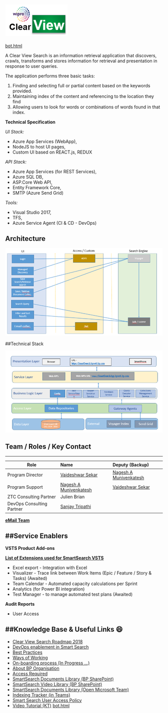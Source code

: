 
![ClearViewLOGO.png](/.attachments/ClearViewLOGO-32593f84-3334-4ca5-899f-fac7a2531ae7.png)
---
[bot.html](/.attachments/bot-31a813d0-e575-434f-a0c4-7398d95734f1.html)` `

A Clear View Search is an information retrieval application that discovers, crawls, transforms and stores information for retrieval and presentation in response to user queries.

The application performs three basic tasks:
1. Finding and selecting full or partial content based on the keywords provided.
2. Maintaining index of the content and referencing to the location they find
3. Allowing users to look for words or combinations of words found in that index.


**Technical Specification**

*UI Stack:*
- Azure App Services (WebApp),
- NodeJS to host UI pages,
- Custom UI based on REACT.js, REDUX

*API Stack:*
- Azure App Services (for REST Services),
- Azure SQL DB,
- ASP.Core Web API,
- Entity Framework Core,
- SMTP (Azure Send Grid)

*Tools:*
- Visual Studio 2017,
- TFS,
- Azure Service Agent (CI & CD - DevOps)


## Architecture 
![SS_Arch_2.png](.attachments/SS_Arch_2-cb8598d8-af48-4ac2-aedd-3b52f43f4281.png)

##Technical Stack

![SS_Architecture.png](.attachments/SS_Architecture-885ac73e-7473-4e23-9bd3-c55ccd400e8b.png)




## Team / Roles / Key Contact
---

| Role                    | Name         | Deputy (Backup)  
|-----------            |:---------------|:---------------
| Program Director                | [Vaideshwar Sekar ](mailto:vaideshwar.sekar1@wipro.com) | [Nagesh A Munivenkatesh ](mailto:nagesh.munivenkatesh@wipro.com@bp.com)
| Program Support                | [Nagesh A Munivenkatesh ](mailto:nagesh.munivenkatesh@wipro.com)    | [Vaideshwar Sekar ](mailto:vaideshwar.sekar1@wipro.com) 
ZTC Consulting Partner|Julien Brian| 
DevOps Consulting Partner|[Sanjay Tripathi](mailto:sanjay.tripathi@bp.com)|

**[eMail Team](mailto:vaideshwar.sekar1@wipro.com;nagesh.munivenkatesh@wipro.com;sanjay.tripathi@bp.com)**


##Service Enablers
---

**VSTS Product Add-ons**

**[List of Extensions used for SmartSearch VSTS](https://digitalfoundations.visualstudio.com/_admin/_extensions?tab=manage&status=active)**
- Excel export - Integration with Excel
- Visualizer - Trace link between Work Items (Epic / Feature / Story & Tasks) (Awaited)
- Team Calendar - Automated capacity calculations per Sprint
- Analytics (for Power BI integration)
- Test Manager - to manage automated test plans (Awaited)

**Audit Reports**
- User Access

##Knowledge Base & Useful Links :smile:
---

- [Clear View Search Roadmap 2018](https://bp365.sharepoint.com/:x:/r/sites/Upstream10/SmartSearch/_layouts/15/doc.aspx?sourcedoc=%7BE58E4FAC-AC5E-4FAF-9532-13B656FA27B9%7D&file=SmartSearch%20-%202018%20Integrated%20Plan.xlsx&action=default)
- [DevOps enablement in Smart Search](/Devops)
- [Best Practices ](/Best-Practices)
- [Ways of Working](/Ways-of-Working)
- [On-boarding process (In Progress ...)]()
- [About BP Organisation](https://intranet.bp.com/en_gb/group/one-bp/our-organization.html)
- [Access Required](/Smart-Search-Access-Management)
- [SmartSearch Documents Library (BP SharePoint)](https://bp365.sharepoint.com/sites/Upstream10/SmartSearch/Shared%20Documents/Forms/AllItems.aspx?RootFolder=%2Fsites%2FUpstream10%2FSmartSearch%2FShared%20Documents%2FPMO%20Office%2FKnowledge%20Transfer%2FKnowledge%20Transfer%20Documents&FolderCTID=0x012000A4378725997A324EB6A6BB42B8F55C05&View=%7B2C0033C2%2D6797%2D4223%2D8649%2D06AD880CA7F5%7D)
- [SmartSearch Video Library (BP SharePoint)](https://bp365.sharepoint.com/sites/Upstream10/SmartSearch/Shared%20Documents/Forms/AllItems.aspx?RootFolder=%2Fsites%2FUpstream10%2FSmartSearch%2FShared%20Documents%2FPMO%20Office%2FKnowledge%20Transfer%2FKnowledge%20Transfer%20Videos&FolderCTID=0x012000A4378725997A324EB6A6BB42B8F55C05&View=%7B2C0033C2%2D6797%2D4223%2D8649%2D06AD880CA7F5%7D)
- [SmartSearch Documents Library (Open Microsoft Team)](https://teams.microsoft.com/l/channel/19%3aeb6fdcc09c694eaebba95edfc2f1a1b4%40thread.skype/General?groupId=156b69d9-2bc8-4906-98b1-7ffbd66a6cb6&tenantId=258ac4e4-146a-411e-9dc8-79a9e12fd6da)
- [Indexing Tracker (in Teams)](https://teams.microsoft.com/_#/xlsx/viewer/teams/https%3A~2F~2Fwipro365.sharepoint.com~2Fsites~2FSmartSearch~2FShared%20Documents~2FGeneral~2FIndexing~2FNew%20Access%20Management%20Indexing%20Tracker1704.xlsx?threadId=19%3Aeb6fdcc09c694eaebba95edfc2f1a1b4%40thread.skype&baseUrl=https%3A~2F~2Fwipro365.sharepoint.com~2Fsites~2FSmartSearch&fileId=0217C060-9D25-45DD-863A-0FA4B0CF1A30&ctx=files&viewerAction=view)
- [Smart Search User Access Policy](https://wiki.bpglobal.com/index.php?title=SmartSearch_Managing_User_Access_%E2%80%93_Joiners_Transfers_and_Leavers_Process)
- [Video Tutorial (KT)](https://bp365.sharepoint.com/:v:/s/Upstream10/SmartSearch/Ef8_On-vVIFDp-v-OXyKTBoBbp1zg85tZhz75qpqBeSOEQ)
 [bot.html](/.attachments/bot-f43e2db5-f561-4ebd-88e4-abd5b59ac60e.html)